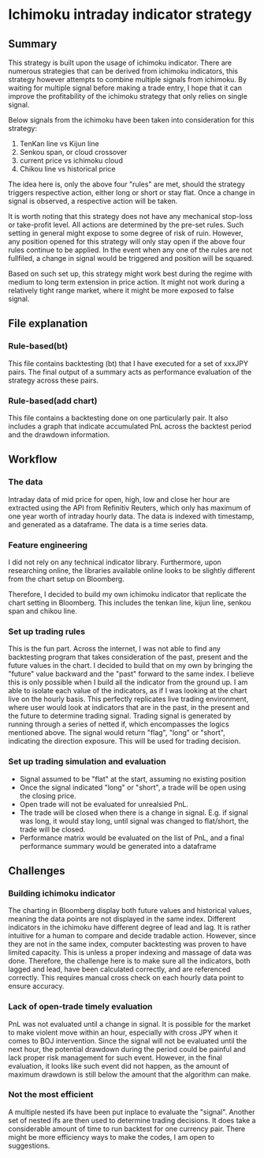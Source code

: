 # Ichimoku intraday indicator strategy

## Summary
This strategy is built upon the usage of ichimoku indicator. There are numerous strategies that can be derived from ichimoku indicators, this strategy however attempts to combine multiple signals from ichimoku. By waiting for multiple signal before making a trade entry, I hope that it can improve the profitability of the ichimoku strategy that only relies on single signal. 
 
Below signals from the ichimoku have been taken into consideration for this strategy:
1. TenKan line vs Kijun line
2. Senkou span, or cloud crossover
3. current price vs ichimoku cloud
4. Chikou line vs historical price

The idea here is, only the above four "rules" are met, should the strategy triggers respective action, either long or short or stay flat. Once a change in signal is observed, a respective action will be taken.  

It is worth noting that this strategy does not have any mechanical stop-loss or take-profit level. All actions are determined by the pre-set rules. Such setting in general might expose to some degree of risk of ruin. However, any position opened for this strategy will only stay open if the above four rules continue to be applied. In the event when any one of the rules are not fullfiled, a change in signal would be triggered and position will be squared.  

Based on such set up, this strategy might work best during the regime with medium to long term extension in price action. It might not work during a relatively tight range market, where it might be more exposed to false signal. 

## File explanation
### Rule-based(bt)
This file contains backtesting (bt) that I have executed for a set of xxxJPY pairs. The final output of a summary acts as performance evaluation of the strategy across these pairs.

### Rule-based(add chart)
This file contains a backtesting done on one particularly pair. It also includes a graph that indicate accumulated PnL across the backtest period and the drawdown information. 


## Workflow
### The data
Intraday data of mid price for open, high, low and close her hour are extracted using the API from Refinitiv Reuters, which only has maximum of one year worth of intraday hourly data.
The data is indexed with timestamp, and generated as a dataframe. The data is a time series data. 

### Feature engineering
I did not rely on any technical indicator library. Furthermore, upon researching online, the libraries available online looks to be slightly different from the chart setup on Bloomberg.  

Therefore, I decided to build my own ichimoku indicator that replicate the chart setting in Bloomberg. This includes the tenkan line, kijun line, senkou span and chikou line.

### Set up trading rules
This is the fun part. Across the internet, I was not able to find any backtesting program that takes consideration of the past, present and the future values in the chart.  I decided to build that on my own by bringing the "future" value backward and the "past" forward to the same index. I believe this is only possible when I build all the indicator from the ground up. I am able to isolate each value of the indicators, as if I was looking at the chart live on the hourly basis. This perfectly replicates live trading environment, where user would look at indicators that are in the past, in the present and the future to determine trading signal. Trading signal is generated by running through a series of netted if, which encompasses the logics mentioned above. The signal would return "flag", "long" or "short", indicating the direction exposure. This will be used for trading decision. 

### Set up trading simulation and evaluation
- Signal assumed to be "flat" at the start, assuming no existing position
- Once the signal indicated "long" or "short", a trade will be open using the closing price. 
- Open trade will not be evaluated for unrealsied PnL. 
- The trade will be closed when there is a change in signal. E.g. if signal was long, it would stay long, until signal was changed to flat/short, the trade will be closed.
- Performance matrix would be evaluated on the list of PnL, and a final performance summary would be generated into a dataframe

  
## Challenges
### Building ichimoku indicator
The charting in Bloomberg display both future values and historical values, meaning the data points are not displayed in the same index. Different indicators in the ichimoku have different degree of lead and lag. It is rather intuitive for a human to compare and decide tradable action. However, since they are not in the same index, computer backtesting was proven to have limited capacity. This is unless a proper indexing and massage of data was done. Therefore, the challenge here is to make sure all the indicators, both lagged and lead, have been calculated correctly, and are referenced correctly. This requires manual cross check on each hourly data point to ensure accuracy. 

### Lack of open-trade timely evaluation
PnL was not evaluated until a change in signal. It is possible for the market to make violent move within an hour, especially with cross JPY when it comes to BOJ intervention. Since the signal will not be evaluated until the next hour, the potential drawdown during the period could be painful and lack proper risk management for such event. However, in the final evaluation, it looks like such event did not happen, as the amount of maximum drawdown is still below the amount that the algorithm can make. 

### Not the most efficient
A multiple nested ifs have been put inplace to evaluate the "signal". Another set of nested ifs are then used to determine trading decisions. It does take a considerable amount of time to run backtest for one currency pair. There might be more efficiency ways to make the codes, I am open to suggestions.
